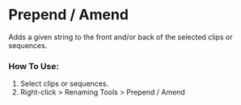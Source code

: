 # Prepend / Amend

Adds a given string to the front and/or back of the selected clips or sequences.

### How To Use:
1. Select clips or sequences.
2. Right-click > Renaming Tools > Prepend / Amend